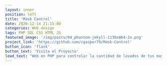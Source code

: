 ```yaml
---
layout: inner
position: left
title: 'Mask Control'
date: 2020-12-14 21:15:00
categories: Web design
tags: PHP SQL CSS HTML JS
featured_image: '/img/posts/04_phantom-jekyll-1130x864-2x.png'
project_link: 'https://github.com/cgasper79/Mask-Control'
button_icon: 'flask'
button_text: 'Visita el Proyecto'
lead_text: "Web en PHP para controlar la cantidad de lavados de tus mascarillas"
---
```


